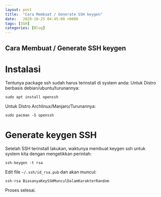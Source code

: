 ```yaml
---
layout: post
title:  "Cara Membuat / Generate SSH keygen"
date:   2020-10-25 04:45:00 +0800
tags: [SSH]
categories: [Blog]
---
```


## Cara Membuat / Generate SSH keygen

# Instalasi

Tentunya package ssh sudah harus terinstall di system anda:
Untuk Distro berbasis debian/ubuntu/turunannya:
```
sudo apt install openssh
```

Untuk Distro Archlinux/Manjaro/Turunannya:
```
sudo pacman -S openssh
```


# Generate keygen SSH
Setelah SSH terinstall lakukan, waktunya membuat keygen ssh untuk system kita dengan mengetikkan perintah:
```
ssh-keygen -t rsa
```

Edit file `~/.ssh/id_rsa.pub` dan akan muncul:
```
ssh-rsa BiasanyaKeySSHMunculDalamKarakterRandom

```

Proses selesai.